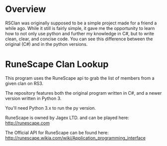 # Overview

RSClan was originally supposed to be a simple project made for a friend a while ago. While it still is fairly simple, it gave me the opportunity to learn how to not only use python and further my knowledge in C#, but to write clean, clear, and concise code. You can see this difference between the original (C#) and in the python versions.

# RuneScape Clan Lookup

This program uses the RuneScape api to grab the list of members from a given clan on RS3. 

The repository features both the original program written in C#, and a newer version written in Python 3.

You'll need Python 3.x to run the py version.

RuneScape is owned by Jagex LTD. and can be played here: http://runescape.com

The Official API for RuneScape can be found here: http://runescape.wikia.com/wiki/Application_programming_interface


